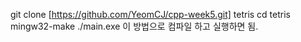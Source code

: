 git clone [https://github.com/YeomCJ/cpp-week5.git] tetris 
cd tetris
mingw32-make
./main.exe
이 방법으로 컴파일 하고 실행하면 됨.
